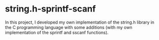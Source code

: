 # string.h-sprintf-scanf
In this project, I developed my own implementation of the string.h library in the C programming language with some additions (with my own implementation of the sprintf and sscanf functions).
